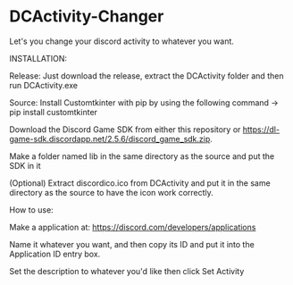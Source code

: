 # DCActivity-Changer
Let's you change your discord activity to whatever you want.

INSTALLATION:

Release: Just download the release, extract the DCActivity folder and then run DCActivity.exe

Source: 
Install Customtkinter with pip by using the following command -> pip install customtkinter

Download the Discord Game SDK from either this repository or https://dl-game-sdk.discordapp.net/2.5.6/discord_game_sdk.zip.

Make a folder named lib in the same directory as the source and put the SDK in it

(Optional) Extract discordico.ico from DCActivity and put it in the same directory as the source to have the icon work correctly. 


How to use:

Make a application at: https://discord.com/developers/applications

Name it whatever you want, and then copy its ID and put it into the Application ID entry box.

Set the description to whatever you'd like then click Set Activity
